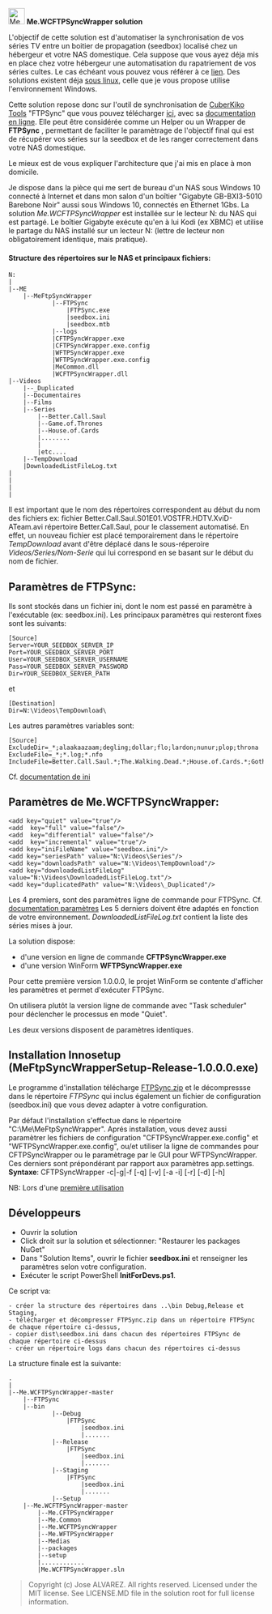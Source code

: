 ﻿<img alt="Me Logo" src="Medias/favicon.ico" width="32">  __Me.WCFTPSyncWrapper solution__

L'objectif de cette solution est d'automatiser la synchronisation de vos séries TV entre un boitier de propagation (seedbox) localisé
chez un hébergeur et votre NAS domestique.
Cela suppose que vous ayez déja mis en place chez votre hébergeur une automatisation du rapatriement de vos séries cultes.
Le cas échéant vous pouvez vous référer à ce [lien](http://www.crazyws.fr/internet/alternatives-megaupload-ou-vpn-seedbox-newsgroup-17QG4.html).
Des solutions existent déja [sous linux](http://www.crazyws.fr/dev/systeme/synchroniser-votre-seedbox-avec-votre-nas-ou-votre-ordinateur-6NGGE.html),
celle que je vous propose utilise l'environnement Windows.

Cette solution repose donc sur l'outil de synchronisation de [CuberKiko Tools](http://www.cyberkiko.com/page/ftpsync/) "FTPSync" que vous pouvez télécharger
[ici](http://cdn.cyberkiko.com/Download/Tools/FTPSync.zip), avec sa [documentation en ligne](http://cyberkiko.com/Docs/FTPSync29/). Elle peut être considérée
comme un Helper ou un Wrapper de __FTPSync__ , permettant de faciliter le paramètrage de l'objectif final qui est de récupérer vos séries sur la seedbox et de les
ranger correctement dans votre NAS domestique.

Le mieux est de vous expliquer l'architecture que j'ai mis en place à mon domicile.

Je dispose dans la pièce qui me sert de bureau d'un NAS sous Windows 10 connecté à Internet et dans mon salon d'un boîtier "Gigabyte GB-BXI3-5010 Barebone Noir"
aussi sous Windows 10, connectés en Ethernet 1Gbs.
La solution _Me.WCFTPSyncWrapper_ est installée sur le lecteur N: du NAS qui est partagé.
Le boîtier Gigabyte exécute qu'en à lui Kodi (ex XBMC) et utilise le partage du NAS installé sur un lecteur N: (lettre de lecteur non obligatoirement identique, mais pratique).

#### Structure des répertoires sur le NAS et principaux fichiers:
```
N:
|
|--ME
    |--MeFtpSyncWrapper
            |--FTPSync
                |FTPSync.exe
                |seedbox.ini
                |seedbox.mtb
            |--logs
            |CFTPSyncWrapper.exe
            |CFTPSyncWrapper.exe.config
            |WFTPSyncWrapper.exe
            |WFTPSyncWrapper.exe.config
            |MeCommon.dll
            |WCFTPSyncWrapper.dll
|--Videos
    |--_Duplicated
    |--Documentaires
    |--Films
    |--Series
        |--Better.Call.Saul
        |--Game.of.Thrones
        |--House.of.Cards
        |........
        |
        |etc....
    |--TempDownload
    |DownloadedListFileLog.txt
|
|
|
|
```
Il est important que le nom des répertoires correspondent au début du nom des fichiers ex: fichier Better.Call.Saul.S01E01.VOSTFR.HDTV.XviD-ATeam.avi
répertoire Better.Call.Saul, pour le classement automatisé. En effet, un nouveau fichier est placé temporairement dans le répertoire _TempDownload_
avant d'être déplacé dans le sous-réperoire _Videos/Series/Nom-Serie_ qui lui correspond en se basant sur le début du nom de fichier.

## Paramètres de FTPSync:

Ils sont stockés dans un fichier ini, dont le nom est passé en paramètre à l'exécutable (ex: seedbox.ini).
Les principaux paramètres qui resteront fixes sont les suivants:
```
[Source]
Server=YOUR_SEEDBOX_SERVER_IP
Port=YOUR_SEEDBOX_SERVER_PORT
User=YOUR_SEEDBOX_SERVER_USERNAME
Pass=YOUR_SEEDBOX_SERVER_PASSWORD
Dir=YOUR_SEEDBOX_SERVER_PATH
```
et
```
[Destination]
Dir=N:\Videos\TempDownload\
```
Les autres paramètres variables sont:
```
[Source]
ExcludeDir=_*;alaakaazaam;degling;dollar;flo;lardon;nunur;plop;throna
ExcludeFile=_*;*.log;*.nfo
IncludeFile=Better.Call.Saul.*;The.Walking.Dead.*;House.of.Cards.*;Gotham.*;Ray.Donovan.*;True.Detective.*;State.of.Affairs.*;Banshee.*
```

Cf. [documentation de ini](http://www.cyberkiko.com/Docs/FTPSync29/INIFile.htm)

## Paramètres de Me.WCFTPSyncWrapper:

```
<add key="quiet" value="true"/>
<add  key="full" value="false"/>
<add  key="differential" value="false"/>
<add  key="incremental" value="true"/> 
<add key="iniFileName" value="seedbox.ini"/>
<add key="seriesPath" value="N:\Videos\Series"/>
<add key="downloadsPath" value="N:\Videos\TempDownload"/>
<add key="downloadedListFileLog" value="N:\Videos\DownloadedListFileLog.txt"/>
<add key="duplicatedPath" value="N:\Videos\_Duplicated"/>
```

Les 4 premiers, sont des paramètres ligne de commande pour FTPSync.
Cf. [documentation paramètres](http://www.cyberkiko.com/Docs/FTPSync29/CmdLine.htm?MenuState=XXAAAAAAAAAAAAAAAAAAAAVFAAAAUA)
Les 5 derniers doivent être adaptés en fonction de votre environnement.
_DownloadedListFileLog.txt_ contient la liste des séries mises à jour.

La solution dispose:

- d'une version en ligne de commande **CFTPSyncWrapper.exe**
- d'une version WinForm **WFTPSyncWrapper.exe**

Pour cette première version 1.0.0.0, le projet WinForm se contente d'afficher les paramètres et permet d'exécuter FTPSync.

On utilisera plutôt la version ligne de commande avec "Task scheduler" pour déclencher le processus en mode "Quiet".

Les deux versions disposent de paramètres identiques.

## Installation Innosetup (MeFtpSyncWrapperSetup-Release-1.0.0.0.exe)

Le programme d'installation télécharge [FTPSync.zip](http://cdn.cyberkiko.com/Download/Tools/FTPSync.zip) et le décompressse
dans le répertoire _FTPSync_ qui inclus également un fichier de configuration (seedbox.ini) que vous devez adapter à votre
configuration.

Par défaut l'installation s'effectue dans le répertoire "C:\Me\MeFtpSyncWrapper".
Aprés installation, vous devez aussi paramètrer les fichiers de configuration "CFTPSyncWrapper.exe.config" et "WFTPSyncWrapper.exe.config",
ou/et utiliser la ligne de commandes pour CFTPSyncWrapper ou le paramètrage par le GUI pour WFTPSyncWrapper. Ces derniers sont prépondérant
par rapport aux paramètres app.settings.
**Syntaxe**: CFTPSyncWrapper -c|-g|-f [-q] [-v] [-a -i] [-r] [-d] [-h]

NB: Lors d'une [première utilisation](http://www.cyberkiko.com/post/ftpsync-avoiding-initial-transfer-of-all-files/)


## Développeurs

- Ouvrir la solution
- Click droit sur la solution et sélectionner: "Restaurer les packages NuGet"
- Dans "Solution Items", ouvrir le fichier **seedbox.ini** et renseigner les paramètres selon votre configuration.
- Exécuter le script PowerShell **InitForDevs.ps1**.

Ce script va:

    - créer la structure des répertoires dans ..\bin Debug,Release et Staging,
    - télécharger et décompresser FTPSync.zip dans un répertoire FTPSync de chaque répertoire ci-dessus,
    - copier dist\seedbox.ini dans chacun des répertoires FTPSync de chaque répertoire ci-dessus
    - créer un répertoire logs dans chacun des répertoires ci-dessus

La structure finale est la suivante:
```
.
|
|--Me.WCFTPSyncWrapper-master 
    |--FTPSync
    |--bin
            |--Debug
                |FTPSync
                    |seedbox.ini
                    |.......
            |--Release
                |FTPSync
                    |seedbox.ini
                    |.......
            |--Staging
                |FTPSync
                    |seedbox.ini
                    |.......
            |--Setup
    |--Me.WCFTPSyncWrapper-master
        |--Me.CFTPSyncWrapper
        |--Me.Common
        |--Me.WCFTPSyncWrapper
        |--Me.WFTPSyncWrapper
        |--Medias
        |--packages
        |--setup
        |............
        |Me.WCFTPSyncWrapper.sln
```

>Copyright (c) Jose ALVAREZ. All rights reserved.
>Licensed under the MIT license. See LICENSE.MD file in the solution root for full license information.
